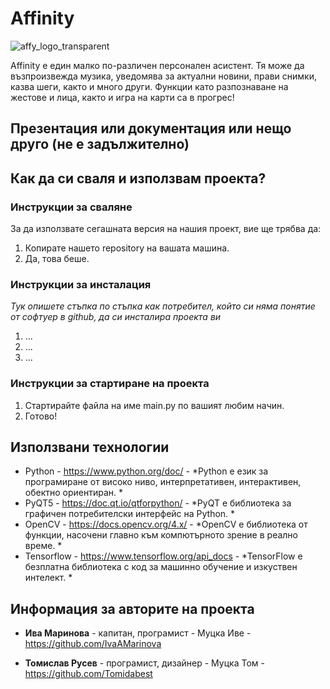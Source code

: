 # Affinity

![affy_logo_transparent](https://user-images.githubusercontent.com/81924785/162590131-36f73664-381f-4af3-9f5a-6c62ea435412.png)

Affinity е един малко по-различен персонален асистент. Тя може да възпроизвежда музика, уведомява за актуални новини, прави снимки, казва шеги, както и много други. Функции като разпознаване на жестове и лица, както и игра на карти са в прогрес!

## Презентация или документация или нещо друго (не е задължително)


## Как да си сваля и използвам проекта? 

### Инструкции за сваляне
За да използвате сегашната версия на нашия проект, вие ще трябва да:

1) Копирате нашето repository на вашата машина.
2) Да, това беше.

### Инструкции за инсталация
*Тук опишете стъпка по стъпка как потребител, който си няма понятие от софтуер в github, да си инсталира проекта ви*

1) ...
2) ...
3) ...


### Инструкции за стартиране на проекта

1) Стартирайте файла на име main.py по вашият любим начин.
2) Готово!


## Използвани технологии

* Python - https://www.python.org/doc/ - *Python е език за програмиране от високо ниво, интерпретативен, интерактивен, обектно ориентиран. *
* PyQT5 - https://doc.qt.io/qtforpython/ - *PyQT е библиотека за графичен потребителски интерфейс на Python. *
* OpenCV - https://docs.opencv.org/4.x/ - *OpenCV е библиотека от функции, насочени главно към компютърното зрение в реално време. *
* Tensorflow - https://www.tensorflow.org/api_docs - *TensorFlow е безплатна библиотека с код за машинно обучение и изкуствен интелект. *


## Информация за авторите на проекта
* **Ива Маринова** - капитан, програмист - Муцка Иве - https://github.com/IvaAMarinova 

* **Томислав Русев** - програмист, дизайнер - Муцка Том - 
https://github.com/Tomidabest
